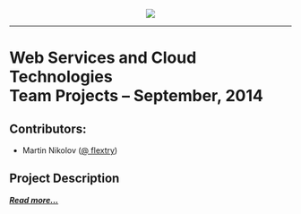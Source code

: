 <p align="center"><a href="http://academy.telerik.com/"><img src="https://raw.github.com/flextry/Telerik-Academy/master/Programming%20with%20C%23/Codes/Other/Telerik.png" /></a></p>

---

# Web Services and Cloud Technologies <br/> Team Projects – September, 2014 <br/>

## Contributors:
* Martin Nikolov ([@ flextry](https://github.com/flextry))

## Project Description

[***Read more...***]()
